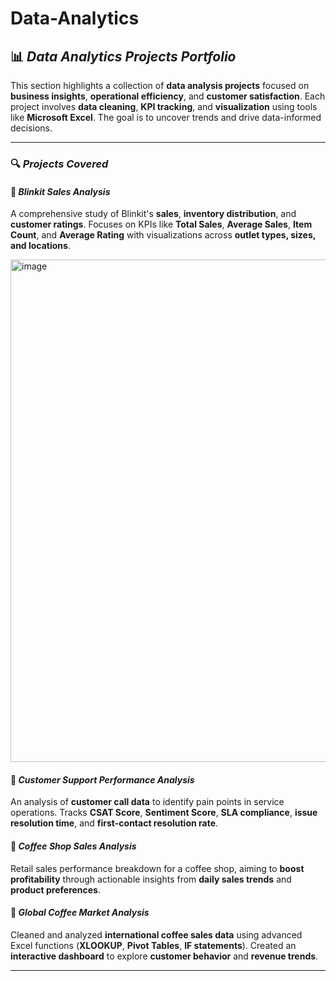 # Data-Analytics
## 📊 **_Data Analytics Projects Portfolio_**

This section highlights a collection of **data analysis projects** focused on **business insights**, **operational efficiency**, and **customer satisfaction**. Each project involves **data cleaning**, **KPI tracking**, and **visualization** using tools like **Microsoft Excel**. The goal is to uncover trends and drive data-informed decisions.

---

### 🔍 **_Projects Covered_**

#### **🔸 _Blinkit Sales Analysis_**

A comprehensive study of Blinkit's **sales**, **inventory distribution**, and **customer ratings**. Focuses on KPIs like **Total Sales**, **Average Sales**, **Item Count**, and **Average Rating** with visualizations across **outlet types, sizes, and locations**.

<img width="804" alt="image" src="https://github.com/user-attachments/assets/8de0e1c1-135c-4a6f-b688-4cc0b9a4a5b8" />


#### **🔸 _Customer Support Performance Analysis_**

An analysis of **customer call data** to identify pain points in service operations. Tracks **CSAT Score**, **Sentiment Score**, **SLA compliance**, **issue resolution time**, and **first-contact resolution rate**.

#### **🔸 _Coffee Shop Sales Analysis_**

Retail sales performance breakdown for a coffee shop, aiming to **boost profitability** through actionable insights from **daily sales trends** and **product preferences**.

#### **🔸 _Global Coffee Market Analysis_**

Cleaned and analyzed **international coffee sales data** using advanced Excel functions (**XLOOKUP**, **Pivot Tables**, **IF statements**). Created an **interactive dashboard** to explore **customer behavior** and **revenue trends**.

---
